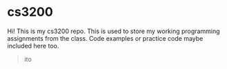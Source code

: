 # cs3200

Hi! This is my cs3200 repo. This is used to store my working programming assignments from the class. Code examples or practice code maybe included here too. 

> ito
